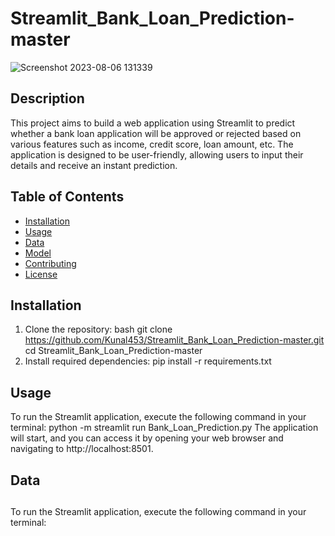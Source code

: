 # Streamlit_Bank_Loan_Prediction-master

![Screenshot 2023-08-06 131339](https://github.com/Kunal453/Streamlit_Bank_Loan_Prediction-master/assets/103109790/0c2bda32-5fb9-4a4c-a125-7269f8b7dace)


## Description

This project aims to build a web application using Streamlit to predict whether a bank loan application will be approved or rejected based on various features such as income, credit score, loan amount, etc. 
The application is designed to be user-friendly, allowing users to input their details and receive an instant prediction.

## Table of Contents

- [Installation](#installation)
- [Usage](#usage)
- [Data](#data)
- [Model](#model)
- [Contributing](#contributing)
- [License](#license)

## Installation
1. Clone the repository:
bash
git clone https://github.com/Kunal453/Streamlit_Bank_Loan_Prediction-master.git
cd Streamlit_Bank_Loan_Prediction-master
2. Install required dependencies:
pip install -r requirements.txt

## Usage
To run the Streamlit application, execute the following command in your terminal:
python -m streamlit run Bank_Loan_Prediction.py
The application will start, and you can access it by opening your web browser and navigating to http://localhost:8501.

## Data

##
##

To run the Streamlit application, execute the following command in your terminal:
